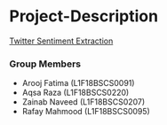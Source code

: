 # Project-Description

<p><u>Twitter Sentiment Extraction</u></p>

### Group Members

- Arooj Fatima (L1F18BSCS0091)
- Aqsa Raza (L1F18BSCS0220)
- Zainab Naveed (L1F18BSCS0207)
- Rafay Mahmood (L1F18BSCS0095)
